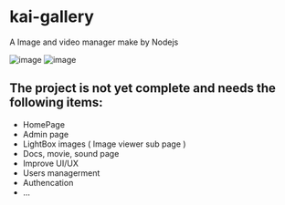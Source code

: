 # kai-gallery
A Image and video manager make by Nodejs

![image](https://github.com/linoxolus/kai-gallery/assets/141021414/c52c41e0-d9c2-46b0-9cdf-8421c2678c11)
![image](https://github.com/linoxolus/kai-gallery/assets/141021414/9cee63b6-bcd2-495b-9269-044946baed29)



## The project is not yet complete and needs the following items:
- HomePage
- Admin page
- LightBox images ( Image viewer sub page )
- Docs, movie, sound page
- Improve UI/UX
- Users managerment
- Authencation
- ...
